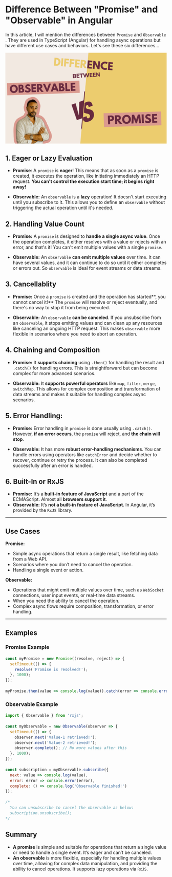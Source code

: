 # Difference Between "Promise" and "Observable" in Angular

In this article, I will mention the differences between `Promise` and `Observable` . They are used in TypeScript (Angular) for handling async operations but have different use cases and behaviors. Let's see these six differences...

![Cover](cover.png)



## 1. Eager or Lazy Evaluation

- **Promise**: A `promise` is **eager**! This means that as soon as a  `promise` is created, it executes the operation, like initiating immediately an HTTP request. **You can't control the execution start time; it begins right away!**

- **Observable:** An `observable` is a **lazy** operation! It doesn't start executing until you subscribe to it. This allows you to define an `observable` without triggering the actual operation until it's needed.

  

## 2. Handling Value Count

- **Promise:** A `promise` is designed to **handle a single async value**. Once the operation completes, it either resolves with a value or rejects with an error, and that's it! You can't emit multiple values with a single `promise`.

- **Observable:** An `observable` **can emit multiple values** over time. It can have several values, and it can continue to do so until it either completes or errors out. So `observable` is ideal for event streams or data streams.

  

## 3. Cancellablity

- **Promise:** Once a `promise` is created and the operation has started**, you cannot cancel it!** The `promise` will resolve or reject eventually, and   there's no way to stop it from being executed.

- **Observable:** An `observable` **can be canceled**. If you unsubscribe from an `observable`, it stops emitting values and can clean up any resources like canceling an ongoing HTTP request. This makes `observable` more flexible in scenarios where you need to abort an operation.

  

## 4. Chaining and Composition

- **Promise:** It **supports chaining** using `.then()` for handling the result and `.catch()` for handling errors. This is straightforward but can become complex for more advanced scenarios.

- **Observable:** It **supports powerful operators** like `map`, `filter`, `merge`, `switchMap`. This allows for complex composition and transformation of data streams and makes it suitable for handling complex async scenarios.

  

## 5. Error Handling:

- **Promise:** Error handling in `promise` is done usually using `.catch()`. However, **if an error occurs**, the `promise` will reject, and **the chain will stop**.

- **Observable:** It has more **robust error-handling mechanisms**. You can handle errors using operators like `catchError` and decide whether to recover, continue or retry the process. It can also be completed successfully after an error is handled.

  

## 6. Built-In or RxJS

- **Promise:** It’s a **built-in feature of JavaScript** and a part of the ECMAScript. Almost all **browsers support it**.
- **Observable:** It’s **not a built-in feature of JavaScript**. In Angular, it’s provided by the `RxJS` library.



---



## Use Cases

**Promise:**

- Simple async operations that return a single result, like fetching data from a Web API.
- Scenarios where you don’t need to cancel the operation.
- Handling a single event or action.

**Observable:**

- Operations that might emit multiple values over time, such as `WebSocket` connections, user input events, or real-time data streams.
- When you need the ability to cancel the operation.
- Complex async flows require composition, transformation, or error handling.



---



## Examples

### Promise Example

```javascript
const myPromise = new Promise((resolve, reject) => {
  setTimeout(() => {
    resolve('Promise is resolved!');
  }, 1000);
});

myPromise.then(value => console.log(value)).catch(error => console.error(error));
```

### Observable Example

```javascript
import { Observable } from 'rxjs';

const myObservable = new Observable(observer => {
  setTimeout(() => {
    observer.next('Value-1 retrieved!');
    observer.next('Value-2 retrieved!');
    observer.complete(); // No more values after this
  }, 1000);
});

const subscription = myObservable.subscribe({
  next: value => console.log(value),
  error: error => console.error(error),
  complete: () => console.log('Observable finished!')
});

/* 
  You can unsubscribe to cancel the observable as below:
  subscription.unsubscribe();
*/
```



## Summary

- **A promise** is simple and suitable for operations that return a single value or need to handle a single event. It’s eager and can’t be canceled.
- **An observable** is more flexible, especially for handling multiple values over time, allowing for complex data manipulation, and providing the ability to cancel operations. It supports lazy operations via `RxJS`.
